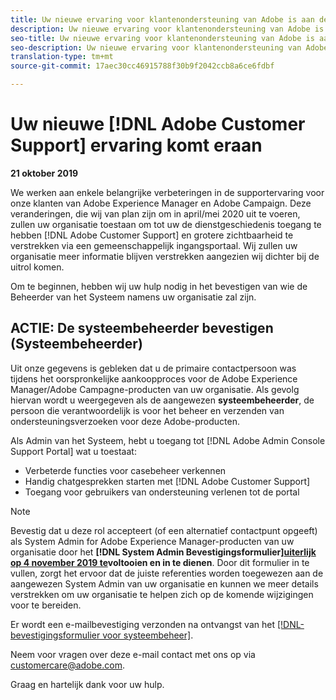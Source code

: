 ```yaml
---
title: Uw nieuwe ervaring voor klantenondersteuning van Adobe is aan de gang - AEM implementeert contact
description: Uw nieuwe ervaring voor klantenondersteuning van Adobe is aan de gang - AEM implementeert contact
seo-title: Uw nieuwe ervaring voor klantenondersteuning van Adobe is aan de gang - AEM implementeert contact
seo-description: Uw nieuwe ervaring voor klantenondersteuning van Adobe is aan de gang - AEM implementeert contact
translation-type: tm+mt
source-git-commit: 17aec30cc46915788f30b9f2042ccb8a6ce6fdbf

---
```



# Uw nieuwe [!DNL Adobe Customer Support] ervaring komt eraan

**21 oktober 2019**

We werken aan enkele belangrijke verbeteringen in de supportervaring voor onze klanten van Adobe Experience Manager en Adobe Campaign. Deze veranderingen, die wij van plan zijn om in april/mei 2020 uit te voeren, zullen uw organisatie toestaan om tot uw de dienstgeschiedenis toegang te hebben [!DNL Adobe Customer Support] en grotere zichtbaarheid te verstrekken via een gemeenschappelijk ingangsportaal. Wij zullen uw organisatie meer informatie blijven verstrekken aangezien wij dichter bij de uitrol komen.

Om te beginnen, hebben wij uw hulp nodig in het bevestigen van wie de Beheerder van het Systeem namens uw organisatie zal zijn.

## ACTIE: De systeembeheerder bevestigen (Systeembeheerder)

Uit onze gegevens is gebleken dat u de primaire contactpersoon was tijdens het oorspronkelijke aankoopproces voor de Adobe Experience Manager/Adobe Campagne-producten van uw organisatie. Als gevolg hiervan wordt u weergegeven als de aangewezen **systeembeheerder**, de persoon die verantwoordelijk is voor het beheer en verzenden van ondersteuningsverzoeken voor deze Adobe-producten.

Als Admin van het Systeem, hebt u toegang tot [!DNL Adobe Admin Console Support Portal] wat u toestaat:

* Verbeterde functies voor casebeheer verkennen
* Handig chatgesprekken starten met [!DNL Adobe Customer Support]
* Toegang voor gebruikers van ondersteuning verlenen tot de portal

>[!NOTE]
>Bevestig dat u deze rol accepteert (of een alternatief contactpunt opgeeft) als System Admin for Adobe Experience Manager-producten van uw organisatie door het **[!DNL System Admin Bevestigingsformulier][uiterlijk op 4 november 2019 te](https://adobe.allegiancetech.com/cgi-bin/qwebcorporate.dll?idx=N5M8RY)voltooien en in te dienen**.
>Door dit formulier in te vullen, zorgt het ervoor dat de juiste referenties worden toegewezen aan de aangewezen System Admin van uw organisatie en kunnen we meer details verstrekken om uw organisatie te helpen zich op de komende wijzigingen voor te bereiden.

Er wordt een e-mailbevestiging verzonden na ontvangst van het [[!DNL-bevestigingsformulier voor systeembeheer]](https://adobe.allegiancetech.com/cgi-bin/qwebcorporate.dll?idx=N5M8RY).

Neem voor vragen over deze e-mail contact met ons op via customercare@adobe.com.

Graag en hartelijk dank voor uw hulp.

